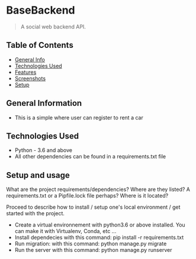 # BaseBackend
> A social web backend API.

## Table of Contents
* [General Info](#general-information)
* [Technologies Used](#technologies-used)
* [Features](#features)
* [Screenshots](#screenshots)
* [Setup](#setup)
<!-- * [License](#license) -->


## General Information
- This is a simple where user can register to rent a car


## Technologies Used
- Python - 3.6 and above
- All other dependencies can be found in a requirements.txt file


## Setup and usage
What are the project requirements/dependencies? Where are they listed? A requirements.txt or a Pipfile.lock file perhaps? Where is it located?

Proceed to describe how to install / setup one's local environment / get started with the project.
- Create a virtual environnement with python3.6 or above installed. You can make it with Virtualenv, Conda, etc ...
- Install dependecies with this command: pip install -r requirements.txt
- Run migration: with this command: python manage.py migrate
- Run the server with this command: python manage.py runserver

<!-- Optional -->
<!-- ## License -->
<!-- This project is open source and available under the [... License](). -->

<!-- You don't have to include all sections - just the one's relevant to your project -->
